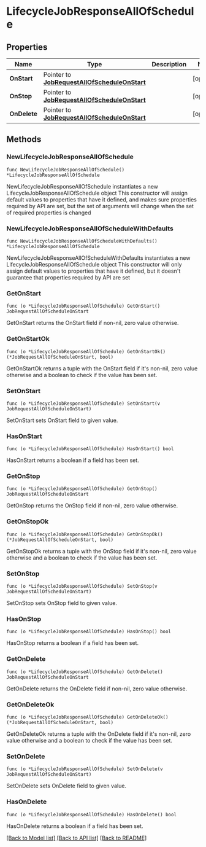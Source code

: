 # LifecycleJobResponseAllOfSchedule

## Properties

Name | Type | Description | Notes
------------ | ------------- | ------------- | -------------
**OnStart** | Pointer to [**JobRequestAllOfScheduleOnStart**](JobRequestAllOfScheduleOnStart.md) |  | [optional] 
**OnStop** | Pointer to [**JobRequestAllOfScheduleOnStart**](JobRequestAllOfScheduleOnStart.md) |  | [optional] 
**OnDelete** | Pointer to [**JobRequestAllOfScheduleOnStart**](JobRequestAllOfScheduleOnStart.md) |  | [optional] 

## Methods

### NewLifecycleJobResponseAllOfSchedule

`func NewLifecycleJobResponseAllOfSchedule() *LifecycleJobResponseAllOfSchedule`

NewLifecycleJobResponseAllOfSchedule instantiates a new LifecycleJobResponseAllOfSchedule object
This constructor will assign default values to properties that have it defined,
and makes sure properties required by API are set, but the set of arguments
will change when the set of required properties is changed

### NewLifecycleJobResponseAllOfScheduleWithDefaults

`func NewLifecycleJobResponseAllOfScheduleWithDefaults() *LifecycleJobResponseAllOfSchedule`

NewLifecycleJobResponseAllOfScheduleWithDefaults instantiates a new LifecycleJobResponseAllOfSchedule object
This constructor will only assign default values to properties that have it defined,
but it doesn't guarantee that properties required by API are set

### GetOnStart

`func (o *LifecycleJobResponseAllOfSchedule) GetOnStart() JobRequestAllOfScheduleOnStart`

GetOnStart returns the OnStart field if non-nil, zero value otherwise.

### GetOnStartOk

`func (o *LifecycleJobResponseAllOfSchedule) GetOnStartOk() (*JobRequestAllOfScheduleOnStart, bool)`

GetOnStartOk returns a tuple with the OnStart field if it's non-nil, zero value otherwise
and a boolean to check if the value has been set.

### SetOnStart

`func (o *LifecycleJobResponseAllOfSchedule) SetOnStart(v JobRequestAllOfScheduleOnStart)`

SetOnStart sets OnStart field to given value.

### HasOnStart

`func (o *LifecycleJobResponseAllOfSchedule) HasOnStart() bool`

HasOnStart returns a boolean if a field has been set.

### GetOnStop

`func (o *LifecycleJobResponseAllOfSchedule) GetOnStop() JobRequestAllOfScheduleOnStart`

GetOnStop returns the OnStop field if non-nil, zero value otherwise.

### GetOnStopOk

`func (o *LifecycleJobResponseAllOfSchedule) GetOnStopOk() (*JobRequestAllOfScheduleOnStart, bool)`

GetOnStopOk returns a tuple with the OnStop field if it's non-nil, zero value otherwise
and a boolean to check if the value has been set.

### SetOnStop

`func (o *LifecycleJobResponseAllOfSchedule) SetOnStop(v JobRequestAllOfScheduleOnStart)`

SetOnStop sets OnStop field to given value.

### HasOnStop

`func (o *LifecycleJobResponseAllOfSchedule) HasOnStop() bool`

HasOnStop returns a boolean if a field has been set.

### GetOnDelete

`func (o *LifecycleJobResponseAllOfSchedule) GetOnDelete() JobRequestAllOfScheduleOnStart`

GetOnDelete returns the OnDelete field if non-nil, zero value otherwise.

### GetOnDeleteOk

`func (o *LifecycleJobResponseAllOfSchedule) GetOnDeleteOk() (*JobRequestAllOfScheduleOnStart, bool)`

GetOnDeleteOk returns a tuple with the OnDelete field if it's non-nil, zero value otherwise
and a boolean to check if the value has been set.

### SetOnDelete

`func (o *LifecycleJobResponseAllOfSchedule) SetOnDelete(v JobRequestAllOfScheduleOnStart)`

SetOnDelete sets OnDelete field to given value.

### HasOnDelete

`func (o *LifecycleJobResponseAllOfSchedule) HasOnDelete() bool`

HasOnDelete returns a boolean if a field has been set.


[[Back to Model list]](../README.md#documentation-for-models) [[Back to API list]](../README.md#documentation-for-api-endpoints) [[Back to README]](../README.md)


